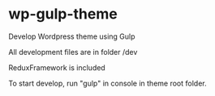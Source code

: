 # wp-gulp-theme

Develop Wordpress theme using Gulp

All development files are in folder /dev

ReduxFramework is included

To start develop, run "gulp" in console in theme root folder.
